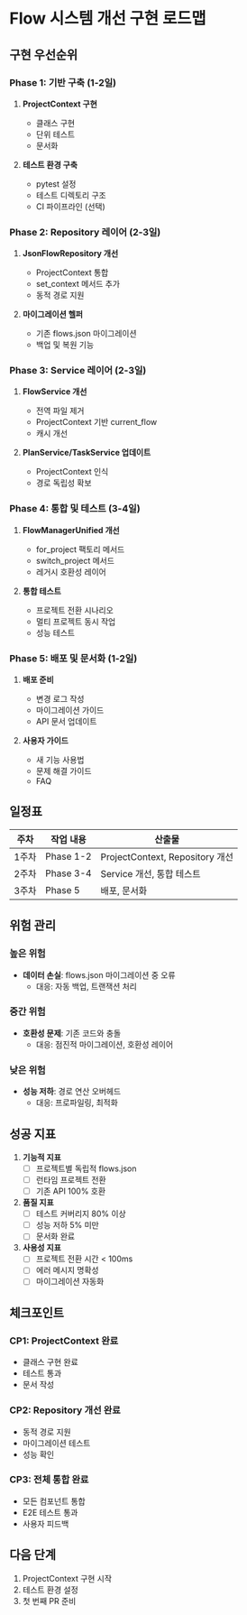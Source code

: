 # Flow 시스템 개선 구현 로드맵

## 구현 우선순위

### Phase 1: 기반 구축 (1-2일)
1. **ProjectContext 구현**
   - 클래스 구현
   - 단위 테스트
   - 문서화

2. **테스트 환경 구축**
   - pytest 설정
   - 테스트 디렉토리 구조
   - CI 파이프라인 (선택)

### Phase 2: Repository 레이어 (2-3일)
1. **JsonFlowRepository 개선**
   - ProjectContext 통합
   - set_context 메서드 추가
   - 동적 경로 지원

2. **마이그레이션 헬퍼**
   - 기존 flows.json 마이그레이션
   - 백업 및 복원 기능

### Phase 3: Service 레이어 (2-3일)
1. **FlowService 개선**
   - 전역 파일 제거
   - ProjectContext 기반 current_flow
   - 캐시 개선

2. **PlanService/TaskService 업데이트**
   - ProjectContext 인식
   - 경로 독립성 확보

### Phase 4: 통합 및 테스트 (3-4일)
1. **FlowManagerUnified 개선**
   - for_project 팩토리 메서드
   - switch_project 메서드
   - 레거시 호환성 레이어

2. **통합 테스트**
   - 프로젝트 전환 시나리오
   - 멀티 프로젝트 동시 작업
   - 성능 테스트

### Phase 5: 배포 및 문서화 (1-2일)
1. **배포 준비**
   - 변경 로그 작성
   - 마이그레이션 가이드
   - API 문서 업데이트

2. **사용자 가이드**
   - 새 기능 사용법
   - 문제 해결 가이드
   - FAQ

## 일정표

| 주차 | 작업 내용 | 산출물 |
|------|----------|--------|
| 1주차 | Phase 1-2 | ProjectContext, Repository 개선 |
| 2주차 | Phase 3-4 | Service 개선, 통합 테스트 |
| 3주차 | Phase 5 | 배포, 문서화 |

## 위험 관리

### 높은 위험
- **데이터 손실**: flows.json 마이그레이션 중 오류
  - 대응: 자동 백업, 트랜잭션 처리

### 중간 위험  
- **호환성 문제**: 기존 코드와 충돌
  - 대응: 점진적 마이그레이션, 호환성 레이어

### 낮은 위험
- **성능 저하**: 경로 연산 오버헤드
  - 대응: 프로파일링, 최적화

## 성공 지표

1. **기능적 지표**
   - [ ] 프로젝트별 독립적 flows.json
   - [ ] 런타임 프로젝트 전환
   - [ ] 기존 API 100% 호환

2. **품질 지표**
   - [ ] 테스트 커버리지 80% 이상
   - [ ] 성능 저하 5% 미만
   - [ ] 문서화 완료

3. **사용성 지표**
   - [ ] 프로젝트 전환 시간 < 100ms
   - [ ] 에러 메시지 명확성
   - [ ] 마이그레이션 자동화

## 체크포인트

### CP1: ProjectContext 완료
- 클래스 구현 완료
- 테스트 통과
- 문서 작성

### CP2: Repository 개선 완료
- 동적 경로 지원
- 마이그레이션 테스트
- 성능 확인

### CP3: 전체 통합 완료
- 모든 컴포넌트 통합
- E2E 테스트 통과
- 사용자 피드백

## 다음 단계

1. ProjectContext 구현 시작
2. 테스트 환경 설정
3. 첫 번째 PR 준비

